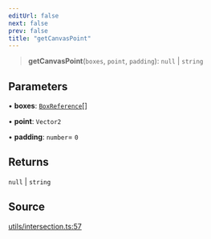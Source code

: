 ```yaml
---
editUrl: false
next: false
prev: false
title: "getCanvasPoint"
---
```


> **getCanvasPoint**(`boxes`, `point`, `padding`): `null` \| `string`

## Parameters

• **boxes**: [`BoxReference`](../type-aliases/BoxReference.md)[]

• **point**: `Vector2`

• **padding**: `number`= `0`

## Returns

`null` \| `string`

## Source

[utils/intersection.ts:57](https://github.com/nodenogg-in/alpha-p2p/blob/48d1c8b099632a7e2c2080f89bcf15f0aeed6eaf/packages/infinitykit/src/utils/intersection.ts#L57)
